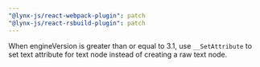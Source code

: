 ```yaml
---
"@lynx-js/react-webpack-plugin": patch
"@lynx-js/react-rsbuild-plugin": patch
---
```


When engineVersion is greater than or equal to 3.1, use `__SetAttribute` to set text attribute for text node instead of creating a raw text node.
